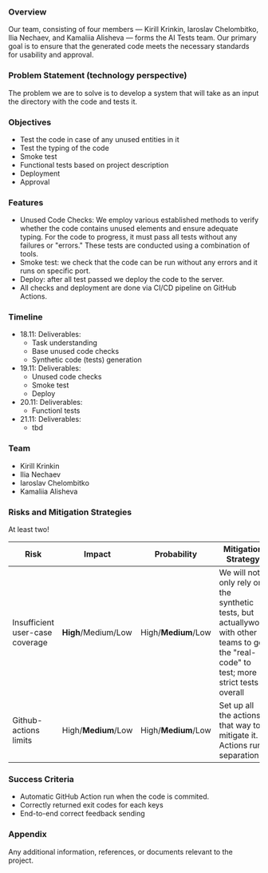 ### Overview
Our team, consisting of four members — Kirill Krinkin, Iaroslav Chelombitko, Ilia Nechaev, and Kamaliia Alisheva — forms the AI Tests team. Our primary goal is to ensure that the generated code meets the necessary standards for usability and approval.

###  Problem Statement (technology perspective)
The problem we are to solve is to develop a system that will take as an input the directory with the code and tests it.

### Objectives
- Test the code in case of any unused entities in it
- Test the typing of the code
- Smoke test
- Functional tests based on project description
- Deployment
- Approval

### Features
- Unused Code Checks: We employ various established methods to verify whether the code contains unused elements and ensure adequate typing. For the code to progress, it must pass all tests without any failures or "errors." These tests are conducted using a combination of tools.
- Smoke test: we check that the code can be run without any errors and it runs on specific port.
- Deploy: after all test passed we deploy the code to the server.
- All checks and deployment are done via CI/CD pipeline on GitHub Actions.

### Timeline
- 18.11: Deliverables:
	- Task understanding
	- Base unused code checks
  	- Synthetic code (tests) generation
- 19.11: Deliverables:
	- Unused code checks 
	- Smoke test
	- Deploy
- 20.11: Deliverables:
	- Functionl tests
- 21.11: Deliverables:
	- tbd
### Team
- Kirill Krinkin
- Ilia Nechaev
- Iaroslav Chelombitko
- Kamaliia Alisheva

### Risks and Mitigation Strategies

At least two!

| Risk   | Impact          | Probability     | Mitigation Strategy  |
| ------ | --------------- | --------------- | -------------------- |
| Insufficient user-case coverage | **High**/Medium/Low | High/**Medium**/Low | We will not only rely on the synthetic tests, but actuallywork with other teams to get the "real-code" to test; more strict tests overall |
| Github-actions limits | High/**Medium**/Low | High/**Medium**/Low | Set up all the actions that way to mitigate it. Actions run separation |
### Success Criteria
- Automatic GitHub Action run when the code is commited.
- Correctly returned exit codes for each keys
- End-to-end correct feedback sending

### Appendix
Any additional information, references, or documents relevant to the project.
